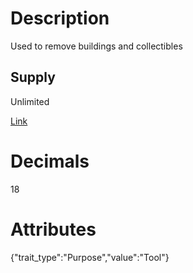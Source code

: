 # Description

Used to remove buildings and collectibles

## Supply

Unlimited

[Link](https://docs.sunflower-land.com/player-guides/crop-farming#tools)

# Decimals

18

# Attributes

{"trait_type":"Purpose","value":"Tool"}
